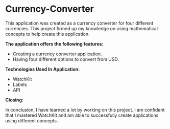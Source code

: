 # Currency-Converter

This application was created as a currency converter for four different currencies. This project firmed up my knowledge on using mathematical concepts to help create this application. 

**The application offers the following features:**

* Creating a currency converter application.
* Having four different options to convert from USD.

**Technologies Used In Application:**
* WatchKit
* Labels
* API

**Closing:**

In conclusion, I have learned a lot by working on this project. I am confident that I mastered WatchKit and am able to successfully create applications using different concepts.
